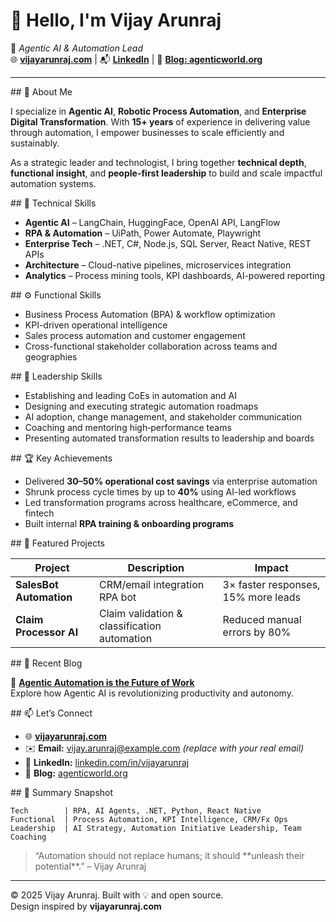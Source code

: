 

# 👋 Hello, I'm **Vijay Arunraj**

🚀 *Agentic AI & Automation Lead*  
🌐 **[vijayarunraj.com](https://vijayarunraj.com)** | 📬 **[LinkedIn](https://linkedin.com/in/vijayarunraj)** | 🧠 **[Blog: agenticworld.org](https://agenticworld.org)**

---

<section>
## 🧠 About Me

I specialize in **Agentic AI**, **Robotic Process Automation**, and **Enterprise Digital Transformation**. With **15+ years** of experience in delivering value through automation, I empower businesses to scale efficiently and sustainably.

As a strategic leader and technologist, I bring together **technical depth**, **functional insight**, and **people-first leadership** to build and scale impactful automation systems.
</section>

<section>
## 🧰 Technical Skills

- **Agentic AI** – LangChain, HuggingFace, OpenAI API, LangFlow  
- **RPA & Automation** – UiPath, Power Automate, Playwright  
- **Enterprise Tech** – .NET, C#, Node.js, SQL Server, React Native, REST APIs  
- **Architecture** – Cloud-native pipelines, microservices integration  
- **Analytics** – Process mining tools, KPI dashboards, AI-powered reporting  
</section>

<section>
## ⚙️ Functional Skills

- Business Process Automation (BPA) & workflow optimization  
- KPI-driven operational intelligence  
- Sales process automation and customer engagement  
- Cross-functional stakeholder collaboration across teams and geographies  
</section>

<section>
## 🧭 Leadership Skills

- Establishing and leading CoEs in automation and AI  
- Designing and executing strategic automation roadmaps  
- AI adoption, change management, and stakeholder communication  
- Coaching and mentoring high‑performance teams  
- Presenting automated transformation results to leadership and boards  
</section>

<section>
## 🏆 Key Achievements

- Delivered **30–50% operational cost savings** via enterprise automation  
- Shrunk process cycle times by up to **40%** using AI-led workflows  
- Led transformation programs across healthcare, eCommerce, and fintech  
- Built internal **RPA training & onboarding programs**   
</section>

<section>
## 📂 Featured Projects

| Project                     | Description                                      | Impact                              |
|----------------------------|--------------------------------------------------|-------------------------------------|
| **SalesBot Automation**    | CRM/email integration RPA bot                    | 3× faster responses, 15% more leads |
| **Claim Processor AI**     | Claim validation & classification automation     | Reduced manual errors by 80%        |

</section>

<section>
## 📝 Recent Blog

📌 **[Agentic Automation is the Future of Work](https://agenticworld.org)**  
Explore how Agentic AI is revolutionizing productivity and autonomy.
</section>

<section>
## 📫 Let’s Connect

- 🌐 **[vijayarunraj.com](https://vijayarunraj.com)**  
- ✉️ **Email:** vijay.arunraj@example.com *(replace with your real email)*  
- 💼 **LinkedIn:** [linkedin.com/in/vijayarunraj](https://linkedin.com/in/vijayarunraj)  
- 🧠 **Blog:** [agenticworld.org](https://agenticworld.org)
</section>

<section>
## 📌 Summary Snapshot

```text
Tech        | RPA, AI Agents, .NET, Python, React Native
Functional  | Process Automation, KPI Intelligence, CRM/Fx Ops
Leadership  | AI Strategy, Automation Initiative Leadership, Team Coaching
```
</section>

<blockquote>
“Automation should not replace humans; it should **unleash their potential**.”  
– Vijay Arunraj
</blockquote>

---

© 2025 Vijay Arunraj. Built with 💡 and open source.<br>
Design inspired by **vijayarunraj.com**
